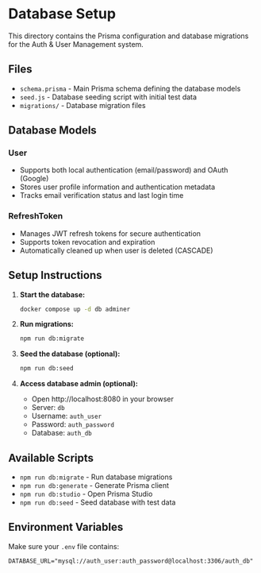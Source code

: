 # Database Setup

This directory contains the Prisma configuration and database migrations for the Auth & User Management system.

## Files

- `schema.prisma` - Main Prisma schema defining the database models
- `seed.js` - Database seeding script with initial test data
- `migrations/` - Database migration files

## Database Models

### User
- Supports both local authentication (email/password) and OAuth (Google)
- Stores user profile information and authentication metadata
- Tracks email verification status and last login time

### RefreshToken
- Manages JWT refresh tokens for secure authentication
- Supports token revocation and expiration
- Automatically cleaned up when user is deleted (CASCADE)

## Setup Instructions

1. **Start the database:**
   ```bash
   docker compose up -d db adminer
   ```

2. **Run migrations:**
   ```bash
   npm run db:migrate
   ```

3. **Seed the database (optional):**
   ```bash
   npm run db:seed
   ```

4. **Access database admin (optional):**
   - Open http://localhost:8080 in your browser
   - Server: `db`
   - Username: `auth_user`
   - Password: `auth_password`
   - Database: `auth_db`

## Available Scripts

- `npm run db:migrate` - Run database migrations
- `npm run db:generate` - Generate Prisma client
- `npm run db:studio` - Open Prisma Studio
- `npm run db:seed` - Seed database with test data

## Environment Variables

Make sure your `.env` file contains:

```env
DATABASE_URL="mysql://auth_user:auth_password@localhost:3306/auth_db"
```